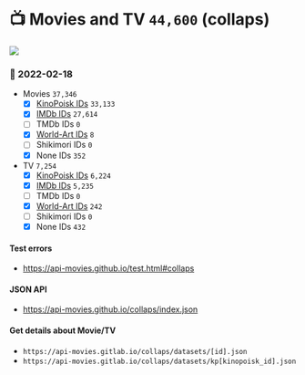 # :tv: Movies and TV `44,600` (collaps)

<a href="https://API-Movies.github.io"><img src="https://API-Movies.github.io/banner.png?cache"></a>

### :date: 2022-02-18
- Movies `37,346`
  - [x] <a href="https://API-Movies.github.io/collaps/movie_kinopoisk_ids.json">KinoPoisk IDs</a> `33,133`
  - [x] <a href="https://API-Movies.github.io/collaps/movie_imdb_ids.json">IMDb IDs</a> `27,614`
  - [ ] TMDb IDs `0`
  - [x] <a href="https://API-Movies.github.io/collaps/movie_world_art_ids.json">World-Art IDs</a> `8`
  - [ ] Shikimori IDs `0`
  - [x] None IDs `352`
- TV `7,254`
  - [x] <a href="https://API-Movies.github.io/collaps/tv_kinopoisk_ids.json">KinoPoisk IDs</a> `6,224`
  - [x] <a href="https://API-Movies.github.io/collaps/tv_imdb_ids.json">IMDb IDs</a> `5,235`
  - [ ] TMDb IDs `0`
  - [x] <a href="https://API-Movies.github.io/collaps/tv_world_art_ids.json">World-Art IDs</a> `242`
  - [ ] Shikimori IDs `0`
  - [x] None IDs `432`
#### Test errors
- <a href='https://api-movies.github.io/test.html#collaps'>https://api-movies.github.io/test.html#collaps</a>
#### JSON API
- <a href='https://api-movies.github.io/collaps/index.json'>https://api-movies.github.io/collaps/index.json</a>
#### Get details about Movie/TV
- `https://api-movies.gitlab.io/collaps/datasets/[id].json`
- `https://api-movies.gitlab.io/collaps/datasets/kp[kinopoisk_id].json`
